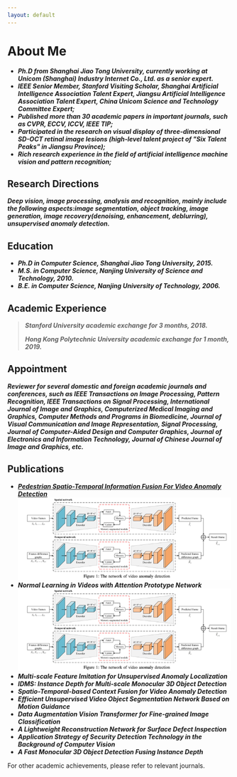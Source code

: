 ```yaml
---
layout: default
---
```



# About Me

* ***Ph.D from Shanghai Jiao Tong University, currently working at Unicom (Shanghai) Industry Internet Co., Ltd. as a senior expert.***
* ***IEEE Senior Member, Stanford Visiting Scholar, Shanghai Artificial Intelligence Association Talent Expert, Jiangsu Artificial Intelligence Association Talent Expert, China Unicom Science and Technology Committee Expert;***
* ***Published more than 30 academic papers in important journals, such as CVPR, ECCV, ICCV, IEEE TIP;***
* ***Participated in the research on visual display of three-dimensional SD-OCT retinal image lesions (high-level talent project of "Six Talent Peaks" in Jiangsu Province);***
* ***Rich research experience in the field of artificial intelligence machine vision and pattern recognition;***

## Research Directions

***Deep vision, image processing, analysis and recognition, mainly include the following aspects:image segmentation,
object tracking, image generation, image recovery(denoising, enhancement, deblurring), unsupervised anomaly detection.***

## Education

* ***Ph.D in Computer Science, Shanghai Jiao Tong University, 2015.***
* ***M.S. in Computer Science, Nanjing University of Science and Technology, 2010.***
* ***B.E. in Computer Science, Nanjing University of Technology, 2006.***

## Academic Experience

> ***Stanford University academic exchange for 3 months, 2018.***
>
> ***Hong Kong Polytechnic University academic exchange for 1 month, 2019.***

## Appointment

***Reviewer for several domestic and foreign academic journals and conferences, such as IEEE Transactions on Image Processing,
Pattern Recognition, IEEE Transactions on Signal Processing, International Journal of Image and Graphics, Computerized
Medical Imaging and Graphics, Computer Methods and Programs in Biomedicine, Journal of Visual Communication and Image
Representation, Signal Processing, Journal of Computer-Aided Design and Computer Graphics, Journal of Electronics and
Information Technology, Journal of Chinese Journal of Image and Graphics, etc.***

## Publications

* ***[Pedestrian Spatio-Temporal Information Fusion For Video Anomaly Detection](https://arxiv.org/abs/2211.10052)***
![img_4.png](img_4.png)
* ***Normal Learning in Videos with Attention Prototype Network***
![img_5.png](img_4.png#pic_left)
* ***Multi-scale Feature Imitation for Unsupervised Anomaly Localization***
* ***IDMS: Instance Depth for Multi-scale Monocular 3D Object Detection***
* ***Spatio-Temporal-based Context Fusion for Video Anomaly Detection***
* ***Efficient Unsupervised Video Object Segmentation Network Based on Motion Guidance***
* ***Data Augmentation Vision Transformer for Fine-grained Image Classification***
* ***A Lightweight Reconstruction Network for Surface Defect Inspection***
* ***Application Strategy of Security Detection Technology in the Background of Computer Vision***
* ***A Fast Monocular 3D Object Detection Fusing Instance Depth***

For other academic achievements, please refer to relevant journals.


